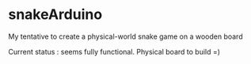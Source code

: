 # snakeArduino
My tentative to create a physical-world snake game on a wooden board

Current status : seems fully functional. Physical board to build =)